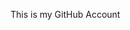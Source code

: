 This is my GitHub Account

<!---
HieuNguyenJavaWeb/HieuNguyenJavaWeb is a ✨ special ✨ repository because its `README.md` (this file) appears on your GitHub profile.
You can click the Preview link to take a look at your changes.
--->

